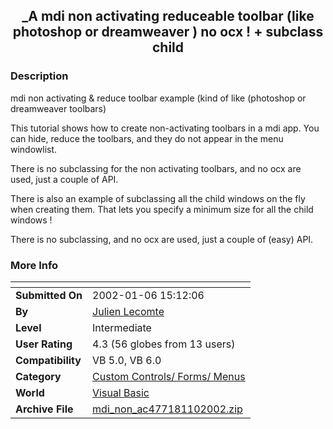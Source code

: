 ﻿<div align="center">

## \_A mdi non activating reduceable toolbar \(like photoshop or dreamweaver \) no ocx \! \+ subclass child


</div>

### Description

mdi non activating & reduce toolbar example (kind of like (photoshop or dreamweaver toolbars)

This tutorial shows how to create non-activating toolbars in a mdi app. You can hide, reduce the toolbars, and they do not appear in the menu windowlist.

There is no subclassing for the non activating toolbars, and no ocx are used, just a couple of API.

There is also an example of subclassing all the child windows on the fly when creating them. That lets you specify a minimum size for all the child windows !

There is no subclassing, and no ocx are used, just a couple of (easy) API.
 
### More Info
 


<span>             |<span>
---                |---
**Submitted On**   |2002-01-06 15:12:06
**By**             |[Julien Lecomte](https://github.com/Planet-Source-Code/PSCIndex/blob/master/ByAuthor/julien-lecomte.md)
**Level**          |Intermediate
**User Rating**    |4.3 (56 globes from 13 users)
**Compatibility**  |VB 5\.0, VB 6\.0
**Category**       |[Custom Controls/ Forms/  Menus](https://github.com/Planet-Source-Code/PSCIndex/blob/master/ByCategory/custom-controls-forms-menus__1-4.md)
**World**          |[Visual Basic](https://github.com/Planet-Source-Code/PSCIndex/blob/master/ByWorld/visual-basic.md)
**Archive File**   |[mdi\_non\_ac477181102002\.zip](https://github.com/Planet-Source-Code/julien-lecomte-a-mdi-non-activating-reduceable-toolbar-like-photoshop-or-dreamweaver-no-oc__1-30657/archive/master.zip)








